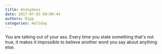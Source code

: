 ```yaml
---
title: Anonymous
date: 2017-07-03 09:00:44
authors: Ripp
categories: Holiday
---
```


 You are talking out of your ass.  Every time you state something that's not true, it makes it impossible to believe another word you say about anything else.